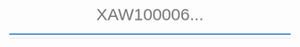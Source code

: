 <style>
    .main {
        border: 0;
        border-bottom: 2px solid #1976D2;
        width: 100%;
        font-size: 30px;
        line-height: 35px;
        height: 70px;
        text-align: center;
        padding: 10px;
        background: transparent;
        color: #BBDEFB;
    }

    ul {
        margin: 0 auto;
        padding: 0;
        max-height: 390px;
        overflow-y: auto;
        border: 1px solid rgba(0, 0, 0, 0.1);
        padding: 5px 5px 0 5px;
        border-left: none;
        border-right: none;
    }

    li {
        list-style: none;
        background-color: rgba(0, 0, 0, 0.05);
        background-image: linear-gradient( 90deg,
        #FFD32E 10px,
        #EEE 10px,
        #EEE 11px,
        transparent 11px);
        padding: 10px 15px 10px 25px;
        border: 1px solid #CCC;
        box-shadow: inset 1px 1px 0 rgba(255, 255, 255, 0.5);
        margin-bottom: 5px;
        width: 100%;
        box-sizing: border-box;
        cursor: pointer;
        border-radius: 3px;
    }
</style>
<input id='main' class='main' placeholder="XAW100006..." maxlength="9">
<ul id="valid">
</ul>

<script>
    let fs = {
        '1.0.0': [
            ['XAW100006', 'XAW100128'],
            ['XAW700015', 'XAW700030'],
            ['XAJ100022', 'XAJ100042'],
            ['XAJ400020', 'XAJ400081'],
            ['XAJ700012', 'XAJ700065'],
        ],
        '2.1.0': [
            ['XAW100139', 'XAW100140'],
            ['XAW700049', 'XAW700050'],
            ['?', 'XAJ400126'],
            ['XAJ700078', 'XAJ700085']
        ],
        '2.2.0': [
            ['XAW100158', 'XAW100173'],
            ['XAJ400107', 'XAJ400174'],
            ['XAJ700091', 'XAJ700093'],
        ],
        '2.3.0': [
            ['XAW100179', 'XAW100210'],
            ['XAW400012', 'XAW400016'],
            ['?', 'XAW700050'],
            ['?', 'XAJ100086'],
            ['XAJ400105', 'XAJ400154'],
            ['XAJ700098', 'XAJ700132'],
        ],
        '3.0.0': [
            ['XAW100182', 'XAW100228'],
            ['XAW400017', 'XAW400033'],
            ['XAW700059', 'XAW700079'],
            ['XAJ100117', 'XAJ100129'],
            ['XAJ400169', 'XAJ400187'],
            ['XAJ700135', 'XAJ700138'],
        ],
        '3.0.1': [
            ['XAW100238', 'XAW100282'],
            ['?', 'XAW400028'],
            ['?', 'XAJ100122'],
            ['XAJ400210', 'XAJ400241'],
            ['XAJ700150', 'XAJ700163'],
        ],
        '3.0.2': [
            ['XAW100350', 'XAW100409'],
        ],
    }
    let input = document.getElementById('main');
    let list = document.getElementById('valid');
    let MAX = 9;
    input.addEventListener('input', function () {
        let s = input.value.toUpperCase();
        let sLen = s.length;
        s = s + '0'.repeat(MAX - sLen);
        console.log(s);
        let res = [];
        for (let firm of Object.keys(fs)) {
            let serials = fs[firm];
            for (let serial of serials) {
                let [min, max] = serial;
                if (s >= min && s <= max) {
                    res.push(`${firm} = ${min} - ${max}`);
                }
            }
        }
        let list = '<li>' + res.join('</li><li>') + '</li>';
        document.getElementById('valid').innerHTML = list;
    });



</script>